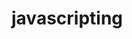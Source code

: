                                                                                                                                          
# javascripting


